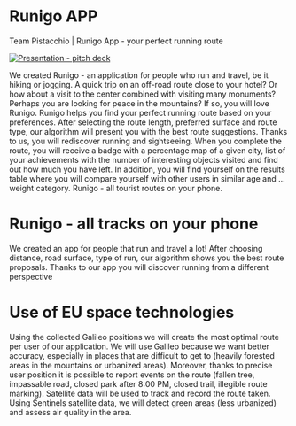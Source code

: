 # Runigo APP
Team Pistacchio | Runigo App - your perfect running route

[![Presentation - pitch deck](https://i9.ytimg.com/vi/6y7lg8HEkLY/mq1.jpg?sqp=COiu_pMG&rs=AOn4CLCu1LLREbBGOqDf8JUaxlhJpcMJOA)](https://youtu.be/6y7lg8HEkLY "Presentation - pitch deck - Click to Watch!")

We created Runigo - an application for people who run and travel, be it hiking or jogging. A quick trip on an off-road route close to your hotel? Or how about a visit to the center combined with visiting many monuments? Perhaps you are looking for peace in the mountains? If so, you will love Runigo. Runigo helps you find your perfect running route based on your preferences. After selecting the route length, preferred surface and route type, our algorithm will present you with the best route suggestions. Thanks to us, you will rediscover running and sightseeing. When you complete the route, you will receive a badge with a percentage map of a given city, list of your achievements with the number of interesting objects visited and find out how much you have left. In addition, you will find yourself on the results table where you will compare yourself with other users in similar age and ... weight category. Runigo - all tourist routes on your phone.

# Runigo - all tracks on your phone
We created an app for people that run and travel a lot! After choosing distance, road surface, type of run, our algorithm shows you the best route proposals. Thanks to our app you will discover running from a different perspective

# Use of EU space technologies

Using the collected Galileo positions we will create the most optimal route per user of our application. We will use Galileo because we want better accuracy, especially in places that are difficult to get to (heavily forested areas in the mountains or urbanized areas).
Moreover, thanks to precise user position it is possible to report events on the route (fallen tree, impassable road, closed park after 8:00 PM, closed trail, illegible route marking). Satellite data will be used to track and record the route taken.
Using Sentinels satellite data, we will detect green areas (less urbanized) and assess air quality in the area. 




